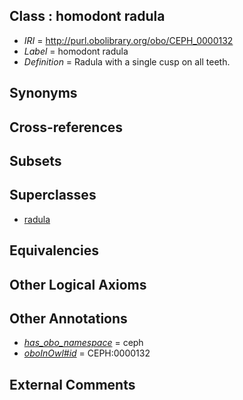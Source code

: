 
## Class : homodont radula

 * *IRI* = http://purl.obolibrary.org/obo/CEPH_0000132
 * *Label* = homodont radula
 * *Definition* = Radula with a single cusp on all teeth.

## Synonyms


## Cross-references


## Subsets


## Superclasses

 * [radula](../../UBERON/89/UBERON_0004289.md)

## Equivalencies


## Other Logical Axioms


## Other Annotations

 * *[has_obo_namespace](../../ce/oboInOwl#hasOBONamespace.md)* = ceph
 * *[oboInOwl#id](../../id/oboInOwl#id.md)* = CEPH:0000132

## External Comments

